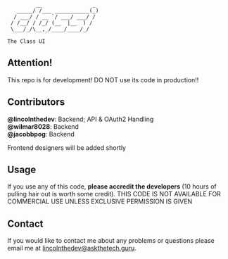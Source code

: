 ```
         __                _ 
   _____/ /___ ___________(_)
  / ___/ / __ `/ ___/ ___/ / 
 / /__/ / /_/ (__  |__  ) /  
 \___/_/\__,_/____/____/_/   

```
```
The Class UI
```

## Attention!
This repo is for development! DO NOT use its code in production!!

## Contributors
**@lincolnthedev**: Backend; API & OAuth2 Handling<br>
**@wilmar8028**: Backend<br>
**@jacobbpog**: Backend

Frontend designers will be added shortly

## Usage
If you use any of this code, **please accredit the developers** (10 hours of pulling hair out is worth some credit). THIS CODE IS NOT AVAILABLE FOR COMMERCIAL USE UNLESS EXCLUSIVE PERMISSION IS GIVEN

## Contact
If you would like to contact me about any problems or questions please email me at [lincolnthedev@askthetech.guru](mailto:lincolnthedev@askthetech.guru).
